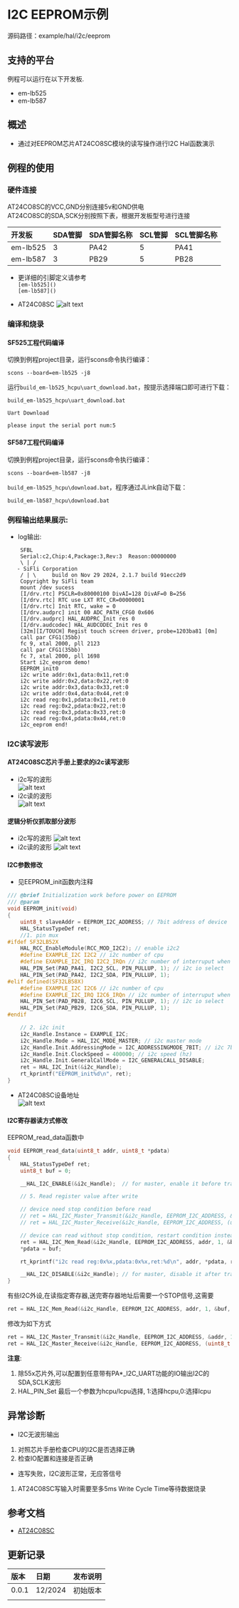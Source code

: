 # I2C EEPROM示例
源码路径：example/hal/i2c/eeprom
## 支持的平台
例程可以运行在以下开发板.
* em-lb525
* em-lb587

## 概述
* 通过对EEPROM芯片AT24CO8SC模块的读写操作进行I2C Hal函数演示

## 例程的使用

### 硬件连接
AT24CO8SC的VCC,GND分别连接5v和GND供电\
AT24CO8SC的SDA,SCK分别按照下表，根据开发板型号进行连接

|开发板    |SDA管脚|SDA管脚名称|SCL管脚|SCL管脚名称|
|:---     |:---    |:---     |:---   |:---      |
|em-lb525 |3       |PA42     |5      |PA41      |
|em-lb587 |3       |PB29     |5      |PB28      |

* 更详细的引脚定义请参考\
`[em-lb525]()`\
`[em-lb587]()`

* AT24C08SC
![alt text](assets/at24c08sc.png)


### 编译和烧录
#### SF525工程代码编译
切换到例程project目录，运行scons命令执行编译：

```
scons --board=em-lb525 -j8
```

运行`build_em-lb525_hcpu\uart_download.bat`，按提示选择端口即可进行下载：

```
build_em-lb525_hcpu\uart_download.bat

Uart Download

please input the serial port num:5
```

#### SF587工程代码编译
切换到例程project目录，运行scons命令执行编译：

```
scons --board=em-lb587 -j8
```

`build_em-lb525_hcpu\download.bat`，程序通过JLink自动下载：

```
build_em-lb587_hcpu\download.bat
```

### 例程输出结果展示:
* log输出:
```
    SFBL
    Serial:c2,Chip:4,Package:3,Rev:3  Reason:00000000
    \ | /
   - SiFli Corporation
    / | \     build on Nov 29 2024, 2.1.7 build 91ecc2d9
    Copyright by SiFli team
    mount /dev sucess
    [I/drv.rtc] PSCLR=0x80000100 DivAI=128 DivAF=0 B=256
    [I/drv.rtc] RTC use LXT RTC_CR=00000001
    [I/drv.rtc] Init RTC, wake = 0
    [I/drv.audprc] init 00 ADC_PATH_CFG0 0x606
    [I/drv.audprc] HAL_AUDPRC_Init res 0
    [I/drv.audcodec] HAL_AUDCODEC_Init res 0
    [32m][I/TOUCH] Regist touch screen driver, probe=1203ba81 [0m]
    call par CFG1(35bb)
    fc 9, xtal 2000, pll 2123
    call par CFG1(35bb)
    fc 7, xtal 2000, pll 1698
    Start i2c_eeprom demo!
    EEPROM_init0
    i2c write addr:0x1,data:0x11,ret:0
    i2c write addr:0x2,data:0x22,ret:0
    i2c write addr:0x3,data:0x33,ret:0
    i2c write addr:0x4,data:0x44,ret:0
    i2c read reg:0x1,pdata:0x11,ret:0
    i2c read reg:0x2,pdata:0x22,ret:0
    i2c read reg:0x3,pdata:0x33,ret:0
    i2c read reg:0x4,pdata:0x44,ret:0
    i2c_eeprom end!
```
### I2C读写波形
#### AT24C08SC芯片手册上要求的i2c读写波形
* i2c写的波形\
![alt text](assets/i2c_byte_write.png)
* i2c读的波形\
![alt text](assets/i2c_random_read.png)
#### 逻辑分析仪抓取部分波形
* i2c写的波形
![alt text](assets/i2c_w.png)
* i2c读的波形
![alt text](assets/i2c_r.png)
#### I2C参数修改
* 见EEPROM_init函数内注释
```c
/// @brief Initialization work before power on EEPROM 
/// @param  
void EEPROM_init(void)
{
    uint8_t slaveAddr = EEPROM_I2C_ADDRESS; // 7bit address of device
    HAL_StatusTypeDef ret;
    //1. pin mux
#ifdef SF32LB52X
    HAL_RCC_EnableModule(RCC_MOD_I2C2); // enable i2c2 
    #define EXAMPLE_I2C I2C2 // i2c number of cpu
    #define EXAMPLE_I2C_IRQ I2C2_IRQn // i2c number of interruput when using interrupte mode 
    HAL_PIN_Set(PAD_PA41, I2C2_SCL, PIN_PULLUP, 1); // i2c io select
    HAL_PIN_Set(PAD_PA42, I2C2_SDA, PIN_PULLUP, 1);
#elif defined(SF32LB58X)
    #define EXAMPLE_I2C I2C6 // i2c number of cpu
    #define EXAMPLE_I2C_IRQ I2C6_IRQn // i2c number of interruput when using interrupte mode 
    HAL_PIN_Set(PAD_PB28, I2C6_SCL, PIN_PULLUP, 1); // i2c io select
    HAL_PIN_Set(PAD_PB29, I2C6_SDA, PIN_PULLUP, 1);
#endif

    // 2. i2c init
    i2c_Handle.Instance = EXAMPLE_I2C;
    i2c_Handle.Mode = HAL_I2C_MODE_MASTER; // i2c master mode
    i2c_Handle.Init.AddressingMode = I2C_ADDRESSINGMODE_7BIT; // i2c 7bits device address mode
    i2c_Handle.Init.ClockSpeed = 400000; // i2c speed (hz)
    i2c_Handle.Init.GeneralCallMode = I2C_GENERALCALL_DISABLE;
    ret = HAL_I2C_Init(&i2c_Handle);
    rt_kprintf("EEPROM_init%d\n", ret);
}
```
* AT24C08SC设备地址\
![alt text](assets/at24c08sc_device_address.png)


#### I2C寄存器读方式修改
EEPROM_read_data函数中
```c
void EEPROM_read_data(uint8_t addr, uint8_t *pdata)
{
    HAL_StatusTypeDef ret;
    uint8_t buf = 0;

    __HAL_I2C_ENABLE(&i2c_Handle);  // for master, enable it before transmit

    // 5. Read register value after write

    // device need stop condition before read
    // ret = HAL_I2C_Master_Transmit(&i2c_Handle, EEPROM_I2C_ADDRESS, &addr, 1, 1000);
    // ret = HAL_I2C_Master_Receive(&i2c_Handle, EEPROM_I2C_ADDRESS, (uint8_t *)pdata, 2, 1000);

    // device can read without stop condition, restart condition instead
    ret = HAL_I2C_Mem_Read(&i2c_Handle, EEPROM_I2C_ADDRESS, addr, 1, &buf, 2, 1000);
    *pdata = buf;

    rt_kprintf("i2c read reg:0x%x,pdata:0x%x,ret:%d\n", addr, *pdata, ret);

    __HAL_I2C_DISABLE(&i2c_Handle); // for master, disable it after transmit to reduce error status
}
```
有些I2C外设,在读指定寄存器,送完寄存器地址后需要一个STOP信号,这需要
```c
ret = HAL_I2C_Mem_Read(&i2c_Handle, EEPROM_I2C_ADDRESS, addr, 1, &buf, 2, 1000);
```
修改为如下方式
```c
ret = HAL_I2C_Master_Transmit(&i2c_Handle, EEPROM_I2C_ADDRESS, &addr, 1, 1000);
ret = HAL_I2C_Master_Receive(&i2c_Handle, EEPROM_I2C_ADDRESS, (uint8_t *)pdata, 2, 1000);
```

**注意**: 
1. 除55x芯片外,可以配置到任意带有PA*_I2C_UART功能的IO输出I2C的SDA,SCLK波形
2.  HAL_PIN_Set 最后一个参数为hcpu/lcpu选择, 1:选择hcpu,0:选择lcpu 
## 异常诊断
* I2C无波形输出
1. 对照芯片手册检查CPU的I2C是否选择正确
2. 检查IO配置和连接是否正确
* 连写失败，I2C波形正常，无应答信号
1. AT24C08SC写输入时需要至多5ms Write Cycle Time等待数据烧录 



## 参考文档
* [AT24C08SC](./assets/at24c02sc.pdf)

## 更新记录
|版本  |日期    |发布说明 |
|:---  |:---    |:---    |
|0.0.1 |12/2024 |初始版本 |
|      |        |        |
